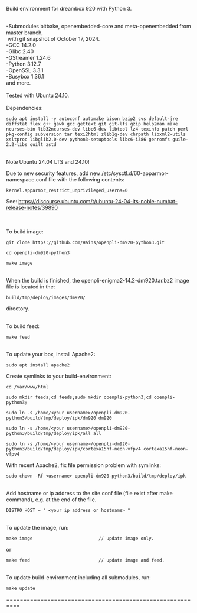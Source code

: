 Build environment for dreambox 920 with Python 3.<br><br>

-Submodules bitbake, openembedded-core and meta-openembedded from master branch,<br>
&nbsp;with git snapshot of October 17, 2024.<br>
-GCC 14.2.0<br>
-Glibc 2.40<br>
-GStreamer 1.24.6<br>
-Python 3.12.7<br>
-OpenSSL 3.3.1<br>
-Busybox 1.36.1<br>
and more.<br>
<br>
Tested with Ubuntu 24.10.
<br>
<br>
Dependencies:
```
sudo apt install -y autoconf automake bison bzip2 cvs default-jre diffstat flex g++ gawk gcc gettext git git-lfs gzip help2man make ncurses-bin lib32ncurses-dev libc6-dev libtool lz4 texinfo patch perl pkg-config subversion tar texi2html zlib1g-dev chrpath libxml2-utils xsltproc libglib2.0-dev python3-setuptools libc6-i386 genromfs guile-2.2-libs quilt zstd
```
<br>
Note Ubuntu 24.04 LTS and 24.10!<br>

Due to new security features, add new /etc/sysctl.d/60-apparmor-namespace.conf file with the following contents:
```
kernel.apparmor_restrict_unprivileged_userns=0
```
See:
https://discourse.ubuntu.com/t/ubuntu-24-04-lts-noble-numbat-release-notes/39890

<br><br>To build image:
```
git clone https://github.com/Hains/openpli-dm920-python3.git

cd openpli-dm920-python3

make image
```
<br>When the build is finished, the openpli-enigma2-14.2-dm920.tar.bz2 image file is located in the:
```
build/tmp/deploy/images/dm920/
```
directory.

<br>To build feed:
```
make feed
```

<br>To update your box, install Apache2:
```
sudo apt install apache2
```
Create symlinks to your build-environment:
```
cd /var/www/html

sudo mkdir feeds;cd feeds;sudo mkdir openpli-python3;cd openpli-python3;

sudo ln -s /home/<your username>/openpli-dm920-python3/build/tmp/deploy/ipk/dm920 dm920 

sudo ln -s /home/<your username>/openpli-dm920-python3/build/tmp/deploy/ipk/all all

sudo ln -s /home/<your username>/openpli-dm920-python3/build/tmp/deploy/ipk/cortexa15hf-neon-vfpv4 cortexa15hf-neon-vfpv4
```
With recent Apache2, fix file permission problem with symlinks:
```
sudo chown -Rf <username> openpli-dm920-python3/build/tmp/deploy/ipk
```
<br>Add hostname or ip address to the site.conf file (file exist after make command), e.g. at the end of the file.
```
DISTRO_HOST = " <your ip address or hostname> "
```
<br>To update the image, run:
```
make image                         // update image only.
```
or  
```
make feed                          // update image and feed.
```

<br>To update build-environment including all submodules, run:
```
make update
```

==========================================================

